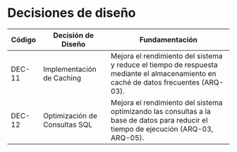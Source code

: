 # Decisiones de diseño

| Código | Decisión de Diseño                       | Fundamentación                                                                                                                                              |
|--------|------------------------------------------|-------------------------------------------------------------------------------------------------------------------------------------------------------------|
| DEC-11  | Implementación de Caching             | Mejora el rendimiento del sistema y reduce el tiempo de respuesta mediante el almacenamiento en caché de datos frecuentes (ARQ-03).      |
| DEC-12  | Optimización de Consultas SQL         | Mejora el rendimiento del sistema optimizando las consultas a la base de datos para reducir el tiempo de ejecución (ARQ-03, ARQ-05).         |



